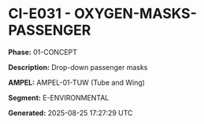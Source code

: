 # CI-E031 - OXYGEN-MASKS-PASSENGER

**Phase:** 01-CONCEPT

**Description:** Drop-down passenger masks

**AMPEL:** AMPEL-01-TUW (Tube and Wing)

**Segment:** E-ENVIRONMENTAL

**Generated:** 2025-08-25 17:27:29 UTC
